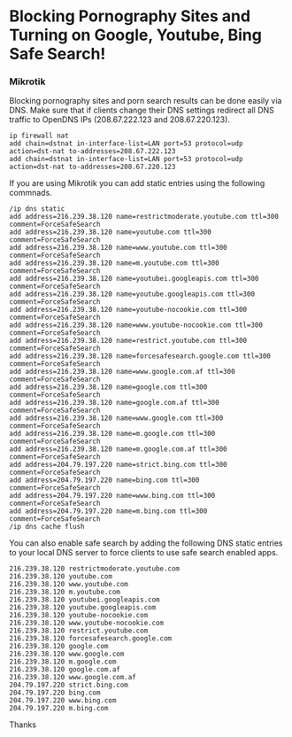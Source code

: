# Blocking Pornography Sites and Turning on Google, Youtube, Bing Safe Search!

### Mikrotik
Blocking pornography sites and porn search results can be done easily via DNS.
Make sure that if clients change their DNS settings redirect all DNS traffic to OpenDNS IPs (208.67.222.123 and 208.67.220.123).
```
ip firewall nat
add chain=dstnat in-interface-list=LAN port=53 protocol=udp action=dst-nat to-addresses=208.67.222.123
add chain=dstnat in-interface-list=LAN port=53 protocol=udp action=dst-nat to-addresses=208.67.220.123
```
If you are using Mikrotik you can add static entries using the following commnads.
```
/ip dns static
add address=216.239.38.120 name=restrictmoderate.youtube.com ttl=300 comment=ForceSafeSearch
add address=216.239.38.120 name=youtube.com ttl=300 comment=ForceSafeSearch
add address=216.239.38.120 name=www.youtube.com ttl=300 comment=ForceSafeSearch
add address=216.239.38.120 name=m.youtube.com ttl=300 comment=ForceSafeSearch
add address=216.239.38.120 name=youtubei.googleapis.com ttl=300 comment=ForceSafeSearch
add address=216.239.38.120 name=youtube.googleapis.com ttl=300 comment=ForceSafeSearch
add address=216.239.38.120 name=youtube-nocookie.com ttl=300 comment=ForceSafeSearch
add address=216.239.38.120 name=www.youtube-nocookie.com ttl=300 comment=ForceSafeSearch
add address=216.239.38.120 name=restrict.youtube.com ttl=300 comment=ForceSafeSearch
add address=216.239.38.120 name=forcesafesearch.google.com ttl=300 comment=ForceSafeSearch
add address=216.239.38.120 name=www.google.com.af ttl=300 comment=ForceSafeSearch
add address=216.239.38.120 name=google.com ttl=300 comment=ForceSafeSearch
add address=216.239.38.120 name=google.com.af ttl=300 comment=ForceSafeSearch
add address=216.239.38.120 name=www.google.com ttl=300 comment=ForceSafeSearch
add address=216.239.38.120 name=m.google.com ttl=300 comment=ForceSafeSearch
add address=216.239.38.120 name=m.google.com.af ttl=300 comment=ForceSafeSearch
add address=204.79.197.220 name=strict.bing.com ttl=300 comment=ForceSafeSearch
add address=204.79.197.220 name=bing.com ttl=300 comment=ForceSafeSearch
add address=204.79.197.220 name=www.bing.com ttl=300 comment=ForceSafeSearch
add address=204.79.197.220 name=m.bing.com ttl=300 comment=ForceSafeSearch
/ip dns cache flush
```
You can also enable safe search by adding the following DNS static entries to your local DNS server to force clients to use safe search enabled apps.
```
216.239.38.120 restrictmoderate.youtube.com
216.239.38.120 youtube.com
216.239.38.120 www.youtube.com
216.239.38.120 m.youtube.com
216.239.38.120 youtubei.googleapis.com
216.239.38.120 youtube.googleapis.com
216.239.38.120 youtube-nocookie.com
216.239.38.120 www.youtube-nocookie.com
216.239.38.120 restrict.youtube.com
216.239.38.120 forcesafesearch.google.com
216.239.38.120 google.com
216.239.38.120 www.google.com
216.239.38.120 m.google.com
216.239.38.120 google.com.af
216.239.38.120 www.google.com.af
204.79.197.220 strict.bing.com
204.79.197.220 bing.com
204.79.197.220 www.bing.com
204.79.197.220 m.bing.com
```
Thanks

